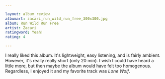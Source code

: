```yaml
---

layout: album_review
albumart: zacari_run_wild_run_free_300x300.jpg
album: Run Wild Run Free
artist: Zacari
ratingword: Yeah!
rating: 4

---
```


I really liked this album. It's lightweight, easy listening, and is fairly ambient. However, it's really really short (only 20 min). I wish I could have heard a little more, but then maybe the album would have felt too homogenous. Regardless, I enjoyed it and my favorite track was *Lone Wolf*.